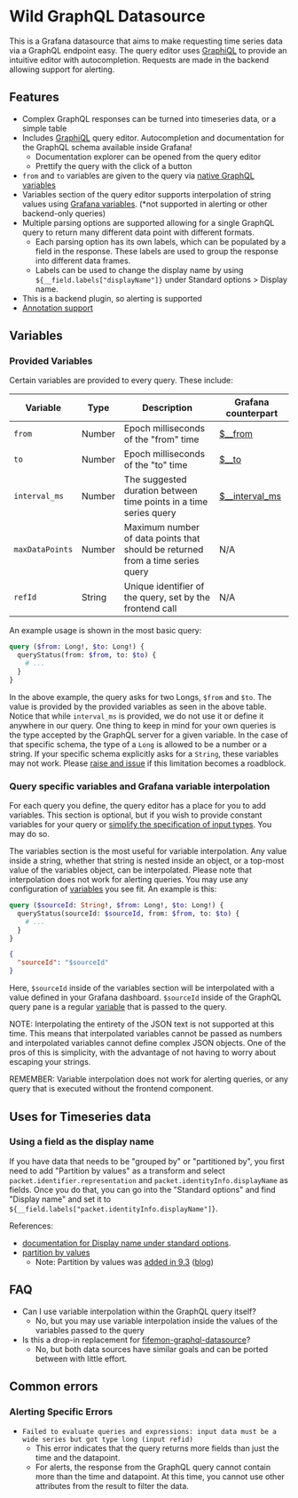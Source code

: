 # Wild GraphQL Datasource

This is a Grafana datasource that aims to make requesting time series data via a GraphQL endpoint easy.
The query editor uses [GraphiQL](https://github.com/graphql/graphiql) to provide an intuitive editor with autocompletion.
Requests are made in the backend allowing support for alerting.


## Features

* Complex GraphQL responses can be turned into timeseries data, or a simple table
* Includes [GraphiQL](https://github.com/graphql/graphiql) query editor. Autocompletion and documentation for the GraphQL schema available inside Grafana!
  * Documentation explorer can be opened from the query editor
  * Prettify the query with the click of a button
* `from` and `to` variables are given to the query via [native GraphQL variables](https://graphql.org/learn/queries/#variables)
* Variables section of the query editor supports interpolation of string values using [Grafana variables](https://grafana.com/docs/grafana/latest/dashboards/variables/add-template-variables/). (\*not supported in alerting or other backend-only queries)
* Multiple parsing options are supported allowing for a single GraphQL query to return many different data point with different formats.
  * Each parsing option has its own labels, which can be populated by a field in the response. These labels are used to group the response into different data frames.
  * Labels can be used to change the display name by using `${__field.labels["displayName"]}` under Standard options > Display name.
* This is a backend plugin, so alerting is supported
* [Annotation support](https://grafana.com/docs/grafana/latest/dashboards/build-dashboards/annotate-visualizations/)


## Variables

### Provided Variables

Certain variables are provided to every query. These include:

| Variable        | Type   | Description                                                                    | Grafana counterpart                                                                                               |
|-----------------|--------|--------------------------------------------------------------------------------|-------------------------------------------------------------------------------------------------------------------|
| `from`          | Number | Epoch milliseconds of the "from" time                                          | [$__from](https://grafana.com/docs/grafana/latest/dashboards/variables/add-template-variables/#__from-and-__to)   |
| `to`            | Number | Epoch milliseconds of the "to" time                                            | [$__to](https://grafana.com/docs/grafana/latest/dashboards/variables/add-template-variables/#__from-and-__to)     |
| `interval_ms`   | Number | The suggested duration between time points in a time series query              | [$__interval_ms](https://grafana.com/docs/grafana/latest/dashboards/variables/add-template-variables/#__interval) |
| `maxDataPoints` | Number | Maximum number of data points that should be returned from a time series query | N/A                                                                                                               |
| `refId`         | String | Unique identifier of the query, set by the frontend call                       | N/A                                                                                                               |

An example usage is shown in the most basic query:

```graphql
query ($from: Long!, $to: Long!) {
  queryStatus(from: $from, to: $to) {
    # ...
  }
}
```

In the above example, the query asks for two Longs, `$from` and `$to`.
The value is provided by the provided variables as seen in the above table.
Notice that while `interval_ms` is provided, we do not use it or define it anywhere in our query.
One thing to keep in mind for your own queries is the type accepted by the GraphQL server for a given variable.
In the case of that specific schema, the type of a `Long` is allowed to be a number or a string.
If your specific schema explicitly asks for a `String`, these variables may not work.
Please [raise and issue](https://github.com/wildmountainfarms/wild-graphql-datasource/issues) if this limitation becomes a roadblock.


### Query specific variables and Grafana variable interpolation

For each query you define, the query editor has a place for you to add variables.
This section is optional, but if you wish to provide constant variables for your query or [simplify the specification of input types](https://graphql.org/graphql-js/mutations-and-input-types/).
You may do so.

The variables section is the most useful for variable interpolation.
Any value inside a string, whether that string is nested inside an object, or a top-most value of the variables object, can be interpolated.
Please note that interpolation does not work for alerting queries.
You may use any configuration of [variables](https://grafana.com/docs/grafana/latest/dashboards/variables/add-template-variables/) you see fit.
An example is this:

```graphql
query ($sourceId: String!, $from: Long!, $to: Long!) {
  queryStatus(sourceId: $sourceId, from: $from, to: $to) {
    # ...
  }
}
```

```json
{
  "sourceId": "$sourceId"
}
```

Here, `$sourceId` inside of the variables section will be interpolated with a value defined in your Grafana dashboard.
`$sourceId` inside of the GraphQL query pane is a regular [variable](https://graphql.org/learn/queries/#variables) that is passed to the query.

NOTE: Interpolating the entirety of the JSON text is not supported at this time.
This means that interpolated variables cannot be passed as numbers and interpolated variables cannot define complex JSON objects.
One of the pros of this is simplicity, with the advantage of not having to worry about escaping your strings.

REMEMBER: Variable interpolation does not work for alerting queries, or any query that is executed without the frontend component.


## Uses for Timeseries data

### Using a field as the display name

If you have data that needs to be "grouped by" or "partitioned by", you first need to add "Partition by values"
as a transform and select `packet.identifier.representation` and `packet.identityInfo.displayName` as fields.
Once you do that, you can go into the "Standard options" and find "Display name" and set it to
`${__field.labels["packet.identityInfo.displayName"]}`.

References:

* [documentation for Display name under standard options](https://grafana.com/docs/grafana/latest/panels-visualizations/configure-standard-options/#display-name).
* [partition by values](https://grafana.com/docs/grafana/latest/panels-visualizations/query-transform-data/transform-data/)
  * Note: Partition by values was [added in 9.3](https://grafana.com/docs/grafana/latest/whatsnew/whats-new-in-v9-3/#new-transformation-partition-by-values) ([blog](https://grafana.com/blog/2022/11/29/grafana-9.3-release/))

## FAQ

* Can I use variable interpolation within the GraphQL query itself?
  * No, but you may use variable interpolation inside the values of the variables passed to the query
* Is this a drop-in replacement for [fifemon-graphql-datasource](https://grafana.com/grafana/plugins/fifemon-graphql-datasource/)?
  * No, but both data sources have similar goals and can be ported between with little effort.

## Common errors

### Alerting Specific Errors

* `Failed to evaluate queries and expressions: input data must be a wide series but got type long (input refid)`
  * This error indicates that the query returns more fields than just the time and the datapoint.
  * For alerts, the response from the GraphQL query cannot contain more than the time and datapoint. At this time, you cannot use other attributes from the result to filter the data.

